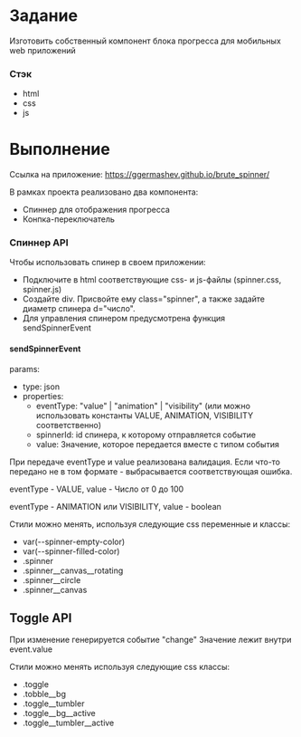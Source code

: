 # Задание
Изготовить собственный компонент блока прогресса для мобильных web приложений

### Стэк
- html
- css
- js

# Выполнение
Ссылка на приложение: https://ggermashev.github.io/brute_spinner/

В рамках проекта реализовано два компонента:
- Спиннер для отображения прогресса
- Конпка-переключатель

### Спиннер API

Чтобы использовать спинер в своем приложении:
- Подключите в html соответствующие css- и js-файлы (spinner.css, spinner.js)
- Создайте div. Присвойте ему class="spinner", а также задайте диаметр спинера d="число".
- Для управления спинером предусмотрена функция sendSpinnerEvent

#### sendSpinnerEvent
params: 
- type: json
- properties:
    - eventType: "value" | "animation" | "visibility" (или можно использовать константы VALUE, ANIMATION, VISIBILITY соответственно)
    - spinnerId: id спинера, к которому отправляется событие
    - value: Значение, которое передается вместе с типом события

При передаче eventType и value реализована валидация. Если что-то передано не в том формате - выбрасывается соответствующая ошибка.

eventType - VALUE, value - Число от 0 до 100

eventType - ANIMATION или VISIBILITY, value - boolean

Стили можно менять, используя следующие css переменные и классы:
- var(--spinner-empty-color)
- var(--spinner-filled-color)
- .spinner
- .spinner__canvas__rotating
- .spinner__circle
- .spinner__canvas


## Toggle API
При изменение генерируется событие "change"
Значение лежит внутри event.value

Стили можно менять используя следующие css классы:
- .toggle
- .tobble__bg
- .toggle__tumbler
- .toggle__bg__active
- .toggle__tumbler__active


